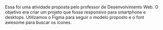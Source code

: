Essa foi uma atividade proposta pelo professor de Desenvolvimento Web. O objetivo era criar um projeto que fosse responsivo para smartphone e desktops.
Utilizamos o Figma para seguir o modelo proposto e o font awesome para buscar os ícones.
